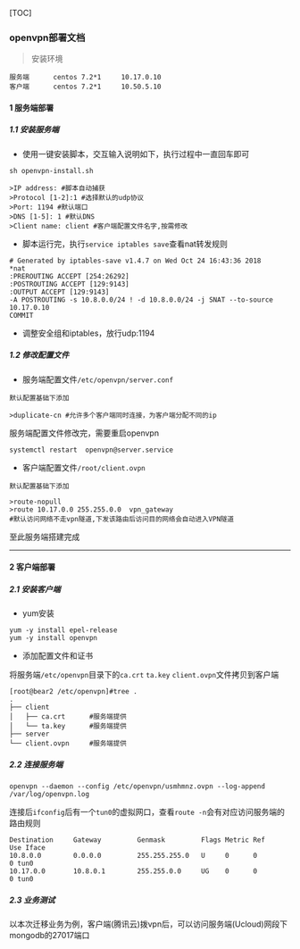 
[TOC]

### openvpn部署文档

> 安装环境

```
服务端      centos 7.2*1     10.17.0.10
客户端      centos 7.2*1     10.50.5.10
```

#### 1 服务端部署

##### 1.1 安装服务端
- 使用一键安装脚本，交互输入说明如下，执行过程中一直回车即可
```shell
sh openvpn-install.sh 

>IP address: #脚本自动捕获
>Protocol [1-2]:1 #选择默认的udp协议
>Port: 1194 #默认端口
>DNS [1-5]: 1 #默认DNS
>Client name: client #客户端配置文件名字,按需修改
```

- 脚本运行完，执行`service iptables save`查看nat转发规则

```
# Generated by iptables-save v1.4.7 on Wed Oct 24 16:43:36 2018
*nat
:PREROUTING ACCEPT [254:26292]
:POSTROUTING ACCEPT [129:9143]
:OUTPUT ACCEPT [129:9143]
-A POSTROUTING -s 10.8.0.0/24 ! -d 10.8.0.0/24 -j SNAT --to-source 10.17.0.10
COMMIT
```

- 调整安全组和iptables，放行udp:1194


##### 1.2 修改配置文件

- 服务端配置文件`/etc/openvpn/server.conf`

```shell
默认配置基础下添加

>duplicate-cn #允许多个客户端同时连接，为客户端分配不同的ip
```

服务端配置文件修改完，需要重启openvpn

```
systemctl restart  openvpn@server.service
```

- 客户端配置文件`/root/client.ovpn`

```shell
默认配置基础下添加

>route-nopull   
>route 10.17.0.0 255.255.0.0  vpn_gateway  
#默认访问网络不走vpn隧道,下发该路由后访问目的网络会自动进入VPN隧道
```

至此服务端搭建完成

---

#### 2 客户端部署

##### 2.1 安装客户端

- yum安装

```shell
yum -y install epel-release
yum -y install openvpn
```

- 添加配置文件和证书

将服务端`/etc/openvpn`目录下的`ca.crt` `ta.key` `client.ovpn`文件拷贝到客户端
```shell
[root@bear2 /etc/openvpn]#tree . 
.
├── client
│   ├── ca.crt      #服务端提供
│   └── ta.key      #服务端提供
├── server
└── client.ovpn     #服务端提供
```

##### 2.2 连接服务端

```shell
openvpn --daemon --config /etc/openvpn/usmhmnz.ovpn --log-append /var/log/openvpn.log
```

连接后`ifconfig`后有一个`tun0`的虚拟网口，查看`route -n`会有对应访问服务端的路由规则

```
Destination     Gateway         Genmask         Flags Metric Ref    Use Iface
10.8.0.0        0.0.0.0         255.255.255.0   U     0      0        0 tun0
10.17.0.0       10.8.0.1        255.255.0.0     UG    0      0        0 tun0
```

##### 2.3 业务测试

以本次迁移业务为例，客户端(腾讯云)拨vpn后，可以访问服务端(Ucloud)网段下mongodb的27017端口
